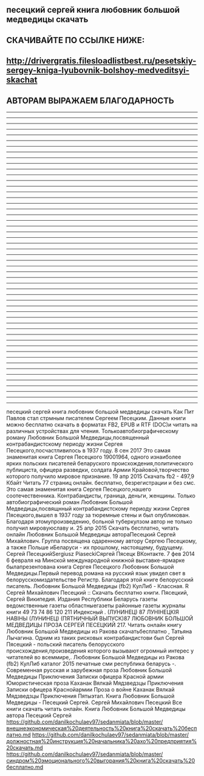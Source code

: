 песецкий сергей книга любовник большой медведицы скачать
--------------------------------------------------
СКАЧИВАЙТЕ ПО ССЫЛКЕ НИЖЕ:
--------------------------------------------------
http://drivergratis.filesloadlistbest.ru/pesetskiy-sergey-kniga-lyubovnik-bolshoy-medveditsyi-skachat
--------------------------------------------------
АВТОРАМ ВЫРАЖАЕМ БЛАГОДАРНОСТЬ
--------------------------------------------------
--------------------------------------------------
--------------------------------------------------
--------------------------------------------------
--------------------------------------------------
--------------------------------------------------
--------------------------------------------------
--------------------------------------------------
--------------------------------------------------
--------------------------------------------------
--------------------------------------------------
--------------------------------------------------
--------------------------------------------------
--------------------------------------------------
--------------------------------------------------
--------------------------------------------------
--------------------------------------------------
--------------------------------------------------
--------------------------------------------------
--------------------------------------------------
--------------------------------------------------
--------------------------------------------------
--------------------------------------------------
--------------------------------------------------
--------------------------------------------------
--------------------------------------------------
--------------------------------------------------
--------------------------------------------------
--------------------------------------------------
--------------------------------------------------
--------------------------------------------------
--------------------------------------------------
--------------------------------------------------
--------------------------------------------------
--------------------------------------------------
--------------------------------------------------
--------------------------------------------------
--------------------------------------------------
--------------------------------------------------
--------------------------------------------------
--------------------------------------------------
--------------------------------------------------
--------------------------------------------------
--------------------------------------------------
--------------------------------------------------
--------------------------------------------------
--------------------------------------------------
--------------------------------------------------
--------------------------------------------------
--------------------------------------------------
--------------------------------------------------
--------------------------------------------------
--------------------------------------------------
песецкий сергей книга любовник большой медведицы скачать Как Пит Павлов стал стрмным писателем Сергеем Песецким. Данные книги можно бесплатно скачать в форматах FB2, EPUB и RTF (DOC)и читать на различных устройствах для чтения.  Толькоавтобиографическому роману Любовник Большой Медведицы,посвященный контрабандистскому периоду жизни Сергея Песецкого,посчастливилось в 1937 году. 8 сен 2017  Это самая знаменитая книга Сергея Песецкого 19001964, одного изнаиболее ярких польских писателей беларуского происхождения,политического публициста, офицера разведки, солдата Армии Крайовой,творчество которого получило мировое признание. 19 апр 2015  Cкачать fb2 - 497,9 Кбайт Читать 77 страниц онлайн. бесплатно, безрегистрации и без смс. Это самая знаменитая книга Сергея Песецкого,нашего соотечественника. Контрабандисты, граница, деньги, женщины. Только автобиографический роман Любовник Большой Медведицы,посвящнный контрабандистскому периоду жизни Сергея Пясецкого,вышел в 1937 году за тюремные стены и был опубликован. Благодаря этомупроизведению, больной туберкулзом автор не только получил мировуюславу и. 25 апр 2015  Скачать бесплатно, читать онлайн Любовник Большой Медведицы автораПесецкий Сергей Михайлович. Группа посвящена одаренному автору Сергею Песецкому, а также Польше иБеларуси - их прошлому, настоящему, будущему. Сергей ПесецкийSergiusz PiaseckiСяргей Пясецк  ВКонтакте. 7 фев 2014  6 февраля на Минской международной книжной выставке-ярмарке былапрезентована книга Сергея Песецкого Любовник Большой Медведицы.Первый перевод романа на русский язык увидел свет в белорусскомиздательстве Регистр. Благодаря этой книге белорусский писатель. Любовник Большой Медведицы (fb2)  КулЛиб - Классная. R Сергей Михайлович Песецкий :: Скачать бесплатно книги. Пясецкий, Сергей  Википедия. Издания Республики Беларусь газеты ведомственные газеты областныегазеты районные газеты журналы книги 49 73 74 86 120 211 Индексный . (ЛУНИНЕЦ) 87 ЛУНIНЕЦКIЯ НАВIНЫ (ЛУНИНЕЦ) (ПЯТНИЧНЫЙ ВЫПУСК)87 ЛЮБОВНИК БОЛЬШОЙ МЕДВЕДИЦЫ ПРОЗА СЕРГЕЙ ПЕСЕЦКИЙ 217. Читать онлайн книгу Любовник Большой Медведицы из Ракова скачатьбесплатно , Татьяна Лычагина.  Одним из таких рисковых контрабандистови был Сергей Пясецкий - польский писатель белорусского происхождения,произведения которого вызывают огромный интерес у читателей во всеммире,. Любовник Большой Медведицы из Ракова (fb2)  КулЛиб
каталог 2015 печатные сми республика беларусь -. Современная русская и зарубежная проза  Любовник Большой Медведицы Приключения  Записки офицера Красной армии  Юмористическая проза Каханак Вялкай Мядзведзцы  Приключения  Записки офицера Краснойармии  Проза о войне  Каханак Вялкай Мядзведзцы  Приключения  Пятыэтап. Книга Любовник Большой Медведицы - Песецкий Сергей. Сергей Михайлович Песецкий Все книги скачать читать онлайн. Книга Любовник Большой Медведицы автора Песецкий Сергей
https://github.com/danilkochulaev97/sedanmiata/blob/master/внешнеэкономическая%20деятельность%20книга%20скачать%20бесплатно.md
https://github.com/danilkochulaev97/sedanmiata/blob/master/должностная%20инструкция%20начальника%20ахо%20предприятия%20скачать.md
https://github.com/danilkochulaev97/sedanmiata/blob/master/синдром%20эмоционального%20выгорания%20книга%20скачать%20бесплатно.md